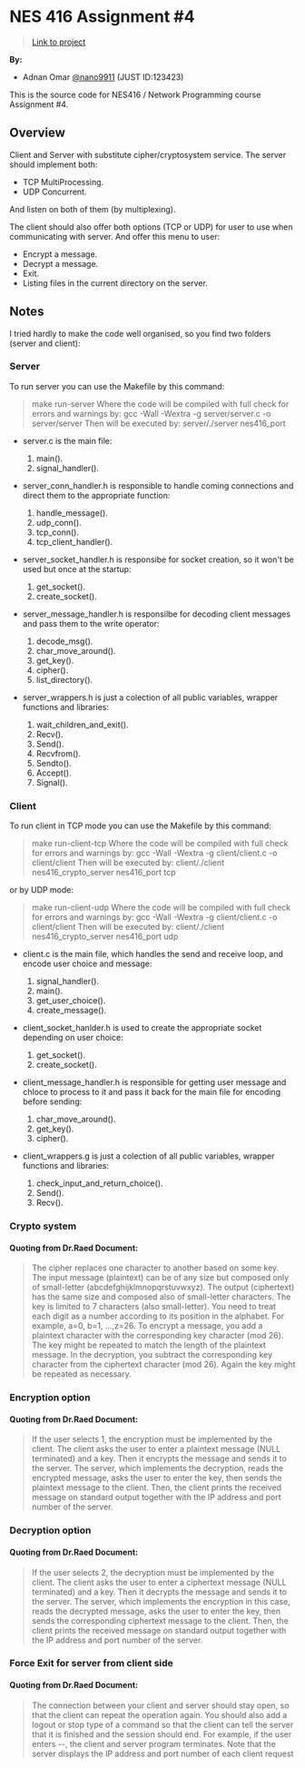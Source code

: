 # NES 416 Assignment #4
>[Link to project](https://github.com/nano9911/NES416-Assignments/tree/main/Assignment-4)

**By:**
- Adnan Omar [@nano9911](https://github.com/nano9911) (JUST ID:123423)

This is the source code for NES416 / Network Programming course Assignment #4.

## Overview
Client and Server with substitute cipher/cryptosystem service.
The server should implement both:
- TCP MultiProcessing.
- UDP Concurrent.

And listen on both of them (by multiplexing).

The client should also offer both options (TCP or UDP) for user to use when communicating with server. And offer this menu to user:
- Encrypt a message.
- Decrypt a message.
- Exit.
- Listing files in the current directory on the server.

## Notes
I tried hardly to make the code well organised, so you find two folders (server and client):
### Server
To run server you can use the Makefile by this command:
>   make run-server
Where the code will be compiled with full check for errors and warnings by:
> 	gcc -Wall -Wextra -g server/server.c -o server/server
Then will be executed by:
>	server/./server nes416_port

- server.c is the main file:
    1. main().
    2. signal_handler().

- server_conn_handler.h is responsible to handle coming connections and direct them to the appropriate function:
    1. handle_message().
    2. udp_conn().
    3. tcp_conn().
    4. tcp_client_handler().

- server_socket_handler.h is responsibe for socket creation, so it won't be used but once at the startup:
    1. get_socket().
    2. create_socket().

- server_message_handler.h is responsilbe for decoding client messages and pass them to the write operator:
    1. decode_msg().
    2. char_move_around().
    3. get_key().
    4. cipher().
    5. list_directory().

- server_wrappers.h is just a colection of all public variables, wrapper functions and libraries:
    1. wait_children_and_exit().
    2. Recv().
    3. Send().
    4. Recvfrom().
    5. Sendto().
    6. Accept().
    7. Signal().

### Client
To run client in TCP mode you can use the Makefile by this command:
>   make run-client-tcp
Where the code will be compiled with full check for errors and warnings by:
>	gcc -Wall -Wextra -g client/client.c -o client/client
Then will be executed by:
>	client/./client nes416_crypto_server nes416_port tcp

or by UDP mode:
>   make run-client-udp
Where the code will be compiled with full check for errors and warnings by:
>	gcc -Wall -Wextra -g client/client.c -o client/client
Then will be executed by:
>	client/./client nes416_crypto_server nes416_port udp

- client.c is the main file, which handles the send and receive loop, and encode user choice and message:
    1. signal_handler().
    2. main().
    3. get_user_choice().
    4. create_message().

- client_socket_hanlder.h is used to create the appropriate socket depending on user choice:
    1. get_socket().
    2. create_socket().

- client_message_handler.h is responsible for getting user message and chloce to process to it and pass it back for the main file for encoding before sending:
    1. char_move_around().
    2. get_key().
    3. cipher().

- client_wrappers.g is just a colection of all public variables, wrapper functions and libraries:
    1. check_input_and_return_choice().
    2. Send().
    3. Recv().

### Crypto system
#### Quoting from Dr.Raed Document:
> The cipher replaces one character to another based on some key. The input message (plaintext) can be of any size
> but composed only of small-letter (abcdefghijklmnopqrstuvwxyz). The output (ciphertext) has the same size
> and composed also of small-letter characters. The key is limited to 7 characters (also small-letter). You need to
> treat each digit as a number according to its position in the alphabet. For example, a=0, b=1, …,z=26. To
> encrypt a message, you add a plaintext character with the corresponding key character (mod 26). The key
> might be repeated to match the length of the plaintext message. In the decryption, you subtract the
> corresponding key character from the ciphertext character (mod 26). Again the key might be repeated as
> necessary.

### Encryption option
#### Quoting from Dr.Raed Document:
> If the user selects 1, the encryption must be implemented by the client. The client asks the user to enter a
> plaintext message (NULL terminated) and a key. Then it encrypts the message and sends it to the server. The
> server, which implements the decryption, reads the encrypted message, asks the user to enter the key, then
> sends the plaintext message to the client. Then, the client prints the received message on standard output
> together with the IP address and port number of the server.

### Decryption option
#### Quoting from Dr.Raed Document:
> If the user selects 2, the decryption must be implemented by the client. The client asks the user to enter a
> ciphertext message (NULL terminated) and a key. Then it decrypts the message and sends it to the server. The
> server, which implements the encryption in this case, reads the decrypted message, asks the user to enter the
> key, then sends the corresponding ciphertext message to the client. Then, the client prints the received message
> on standard output together with the IP address and port number of the server.

### Force Exit for server from client side
#### Quoting from Dr.Raed Document:
> The connection between your client and server should stay open, so that the client can repeat the operation
> again. You should also add a logout or stop type of a command so that the client can tell the server that it is
> finished and the session should end. For example, if the user enters --, the client and server program terminates.
> Note that the server displays the IP address and port number of each client request

